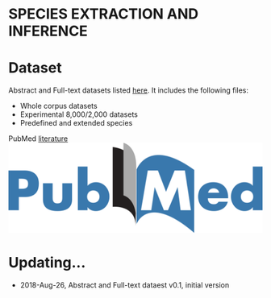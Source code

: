 # SPECIES EXTRACTION AND INFERENCE

    
Dataset
===
Abstract and Full-text datasets listed [here](https://drive.google.com/drive/folders/1VIHEbRtPeWo66L6zaEjyv30qizC_fdQB?usp=sharing). It includes the following files:

+ Whole corpus datasets
+ Experimental 8,000/2,000 datasets
+ Predefined and extended species

PubMed [literature](https://www.ncbi.nlm.nih.gov/pubmed/)  
  ![icon](./icon/pubmed.png  "icon")

Updating...
===
* 2018-Aug-26, Abstract and Full-text dataest v0.1, initial version


